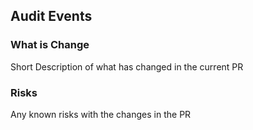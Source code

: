 ## Audit Events

### What is Change
Short Description of what has changed in the current PR

### Risks
Any known risks with the changes in the PR